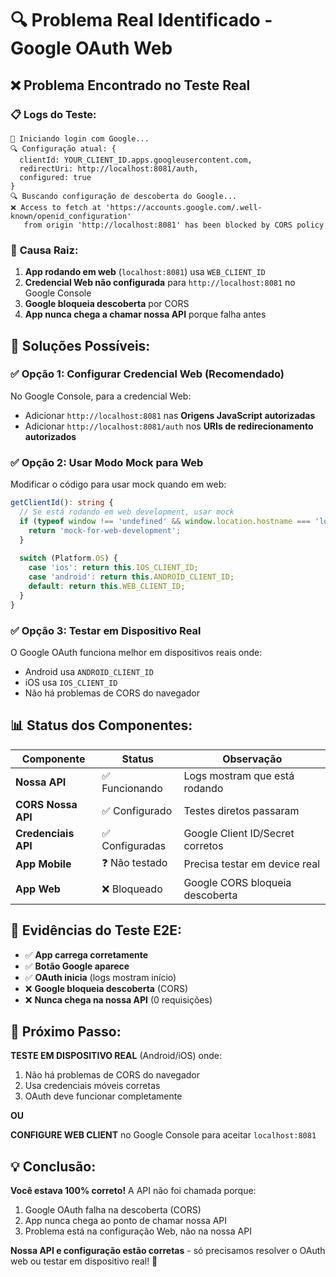 # 🔍 Problema Real Identificado - Google OAuth Web

## ❌ **Problema Encontrado no Teste Real**

### 📋 **Logs do Teste:**
```
🚀 Iniciando login com Google...
🔍 Configuração atual: {
  clientId: YOUR_CLIENT_ID.apps.googleusercontent.com, 
  redirectUri: http://localhost:8081/auth, 
  configured: true
}
🔍 Buscando configuração de descoberta do Google...
❌ Access to fetch at 'https://accounts.google.com/.well-known/openid_configuration' 
   from origin 'http://localhost:8081' has been blocked by CORS policy
```

### 🎯 **Causa Raiz:**

1. **App rodando em web** (`localhost:8081`) usa `WEB_CLIENT_ID`
2. **Credencial Web não configurada** para `http://localhost:8081` no Google Console
3. **Google bloqueia descoberta** por CORS
4. **App nunca chega a chamar nossa API** porque falha antes

## 🔧 **Soluções Possíveis:**

### ✅ **Opção 1: Configurar Credencial Web** (Recomendado)
No Google Console, para a credencial Web:
- Adicionar `http://localhost:8081` nas **Origens JavaScript autorizadas**
- Adicionar `http://localhost:8081/auth` nos **URIs de redirecionamento autorizados**

### ✅ **Opção 2: Usar Modo Mock para Web**
Modificar o código para usar mock quando em web:
```typescript
getClientId(): string {
  // Se está rodando em web development, usar mock
  if (typeof window !== 'undefined' && window.location.hostname === 'localhost') {
    return 'mock-for-web-development';
  }
  
  switch (Platform.OS) {
    case 'ios': return this.IOS_CLIENT_ID;
    case 'android': return this.ANDROID_CLIENT_ID;
    default: return this.WEB_CLIENT_ID;
  }
}
```

### ✅ **Opção 3: Testar em Dispositivo Real**
O Google OAuth funciona melhor em dispositivos reais onde:
- Android usa `ANDROID_CLIENT_ID`
- iOS usa `IOS_CLIENT_ID`
- Não há problemas de CORS do navegador

## 📊 **Status dos Componentes:**

| Componente | Status | Observação |
|------------|--------|------------|
| **Nossa API** | ✅ Funcionando | Logs mostram que está rodando |
| **CORS Nossa API** | ✅ Configurado | Testes diretos passaram |
| **Credenciais API** | ✅ Configuradas | Google Client ID/Secret corretos |
| **App Mobile** | ❓ Não testado | Precisa testar em device real |
| **App Web** | ❌ Bloqueado | Google CORS bloqueia descoberta |

## 🧪 **Evidências do Teste E2E:**

- ✅ **App carrega corretamente**
- ✅ **Botão Google aparece**
- ✅ **OAuth inicia** (logs mostram início)
- ❌ **Google bloqueia descoberta** (CORS)
- ❌ **Nunca chega na nossa API** (0 requisições)

## 🎯 **Próximo Passo:**

**TESTE EM DISPOSITIVO REAL** (Android/iOS) onde:
1. Não há problemas de CORS do navegador
2. Usa credenciais móveis corretas
3. OAuth deve funcionar completamente

**OU**

**CONFIGURE WEB CLIENT** no Google Console para aceitar `localhost:8081`

## 💡 **Conclusão:**

**Você estava 100% correto!** A API não foi chamada porque:
1. Google OAuth falha na descoberta (CORS)
2. App nunca chega ao ponto de chamar nossa API
3. Problema está na configuração Web, não na nossa API

**Nossa API e configuração estão corretas** - só precisamos resolver o OAuth web ou testar em dispositivo real! 🚀
